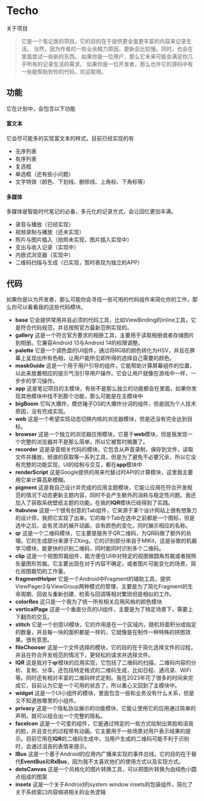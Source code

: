 # Techo
关于项目
> 它是一个笔记类的项目。它的目的在于提供更全面更丰富的内容来记录生活。
> 当然，因为作者的一些业余精力原因，更新会比较慢。同时，也会在里面尝试一些新的东西。
> 如果你是一位用户，那么它未来可能会满足你几乎所有的记录生活的需求。
> 如果你是一位开发者，那么也许它的源码中有一些能帮助到你的代码，欢迎取用。

## 功能
它在计划中，会包含以下功能
#### 富文本
它会尽可能多的实现富文本的样式，目前已经实现的有
* 无序列表
* 有序列表
* 复选框
* 单选框（还有些小问题）
* 文字特效（颜色、下划线、删除线、上角标、下角标等）
#### 多媒体
多媒体是智能时代笔记的必备，多元化的记录方式，会让回忆更加丰满。
* 录音与播放（已经实现）
* 视频录制与播放（还未实现）
* 照片与图片插入（拍照未实现，图片插入实现中）
* 支出与收入记录（实现中）
* 内嵌式浏览器（实现中）
* 二维码扫描与生成（已实现，暂时表现为独立的APP）

## 代码
如果你是以为开发者，那么可能你会寻找一些可用的代码组件来简化你的工作，那么你可以看看我的这些代码模块。

* **base** 它会提供常用并且必须的代码工具，比如ViewBinding的inline工具，它是符合代码规范，并且按照官方最新范例实现的。
* **gallery** 这是一个符合官方要求的相册工具，主要用于读取相册或者存储图片到相册。它兼容Android 13与Android 14的权限调整。
* **palette** 它是一个调色盘的UI组件，通过将RGB的颜色转化为HSV，并且在屏幕上呈现出所有色相，让用户能所见即所得的选择自己需要的颜色。
* **maskGuide** 这是一个用于用户引导的组件，它能帮助计算屏幕组件的位置，以此来放置相应的提示气泡引导用户操作。它会让用户就像在游戏中一样，一步步的学习操作。
* **app** 这是笔记项目的主模块，有些不是那么独立的功能都会在里面，如果你发现其他模块中找不到那个功能，那么可能是在主模块中
* **bigBoom** 它叫大爆炸，模仿锤子OS的大爆炸分词的组件，但是因为个人技术原因，没有完成实现。
* **web** 这是一个希望实现动态切换内核的浏览器模块，但是还没有完全达到目标。
* **browser** 这是一个独立的浏览器应用模块，它基于**web**模块，但是我发现一个完整的浏览器并不是那么简单，所以它被暂时搁置了。
* **recorder** 这是录音相关代码的模块，它包含从声音录制，保存到文件，读取文件并播放，频谱的获取等一系列工具，但是为了避免不必要冗余，所以它没有完整的功能实现，UI的绘制与交互，都在**app**模块中
* **renderScript** 这是Google提供的用来代替过时API的计算模块，这里我主要用它来计算高斯模糊。
* **pigment** 这是我自己设计并完成的应用主题模块，它能让应用在符合开发规范的情况下动态更新主题内容，同时不会产生额外的消耗与稳定性问题。我还加入了获取系统壁纸主题的功能。在我的**lQR**模块已经得到了实践。
* **ltabview** 这是一个很有创意的Tab组件，它来源于某个设计网站上很有想象力的设计师，我把它实现了出来。它的每个Tab在选中之前都是一个图标，但是选中之后，会有灵活的展开动画，会有颜色的变化，同时展示相应的名称。
* **qr** 这是一个二维码模块，它主要是服务于QR二维码，为QR码做了额外的处理。它的生成部分来源于ZXing。它的识别部分来自于MlKit，这是谷歌的机器学习模块，能更快的识别二维码，同时能同时识别多个二维码。
* **clip** 这是一个视图剪裁组件，能方便在UI中对特定的视图做圆角剪裁或者按照矢量图形剪裁。它主要出现在对于内容不确定，或者图片可能变化的场景，简化视图裁切的工作量。
* **fragmentHelper** 它是一个Android中Fragment的辅助工具，提供ViewPager2与ViewGroup两种模式的管理，主要是为了简化Fragment的生命周期、回收与重新创建、检索与回调等相对繁琐但是相似的工作。
* **colorRes** 这只是一个我为了统一所有相关应用风格的颜色模块
* **verticalPage** 这是一个垂直分页的UI组件，主要是为了特定场景下，需要上下翻页的交互。
* **stitch** 它是一个创意UI模块，它的作用是在一个区域内，随机将面积分成指定的数量，并且每一块的面积都是一样的，它就像是在制作一种特殊的拼图效果。很有意思。
* **fileChooser** 这是一个文件选择的模块，它的目的在于简化选择文件的过程，并且在符合开发规范的情况下，更轻松的请求并选择文件。
* **lQR** 这是我对于**qr**模块的应用实现，它包括了二维码的扫描，二维码内容的分析、复制、分享。还包括特定格式的二维码生成，比如日程、通讯录、WiFi等。同时还有相对丰富的二维码样式定制。我在2023年花了很多的时间来完成它，目前认为它是一个可用的状态了，所以重心又回到了主模块中。
* **widget** 这是一个UI小组件的模块，里面包含一些和业务没有什么关系，但是又不知道放哪里的小组件。
* **privacy** 这是一个隐私协议展示的功能模块，它能让使用它的应用通过简单的声明，就可以组合出一个完整的隐私。
* **faceIcon** 这是一个可爱的组件，它是通过特定的一些方式绘制出笑脸和沮丧的脸，并且变化的过程带有动画。它主要用于一些场景对用户表示结果的提示。目前它用在**lQR**的二维码生成中，当用户生成的二维码可能不利于识别时，会通过沮丧的表情来提示。
* **lBus** 这是一个基于Android的应用内广播来实现的事件总线，它的目的在于替代**EventBus**和**RxBus**，因为我不太喜欢他们的使用方式以及实现方式。
* **dotsCanvas** 这是一个风格化的图片转换工具，可以把图片转换为由纯色小圆点组成的图案
* **insets** 这是一个关于Android的system window insets的包装组件，简化了关于系统窗口内容缩进相关的业务逻辑








  
